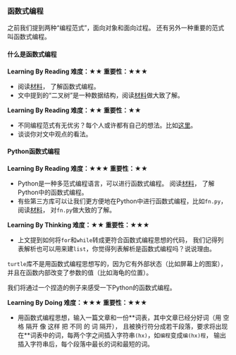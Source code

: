 ### 函数式编程

之前我们提到两种“编程范式”，面向对象和面向过程。
还有另外一种重要的范式叫函数式编程。

#### 什么是函数式编程

**Learning By Reading 难度：★★ 重要性：★★★**

- 阅读[材料](https://hcyue.me/2016/05/14/%E4%BB%80%E4%B9%88%E6%98%AF%E5%87%BD%E6%95%B0%E5%BC%8F%E7%BC%96%E7%A8%8B%E6%80%9D%E7%BB%B4/)，
了解函数式编程。
- 文中提到的“二叉树”是一种数据结构，阅读[材料](https://www.google.co.uk/url?sa=t&rct=j&q=&esrc=s&source=web&cd=4&cad=rja&uact=8&ved=0ahUKEwjS8Yn5_6LZAhUGalAKHR5EBGIQFgg-MAM&url=https%3A%2F%2Fzh.wikipedia.org%2Fzh-hans%2F%25E4%25BA%258C%25E5%258F%2589%25E6%25A0%2591&usg=AOvVaw1OFjIBqTlqd1w6kejRiwet)做大致了解。

**Learning By Reading 难度：★★ 重要性：★★**

- 不同编程范式有无优劣？每个人或许都有自己的想法。比如[这里](http://www.vaikan.com/whats-wrong-with-oop-and-fp/)。
- 谈谈你对文中观点的看法。

#### Python函数式编程

**Learning By Reading 难度：★★★ 重要性：★★**

- Python是一种多范式编程语言，可以进行函数式编程。
阅读[材料](http://debugtalk.com/post/python-functional-programming-getting-started/)，
了解Python中的函数式编程。
- 有些第三方库可以让我们更方便地在Python中进行函数式编程，比如`fn.py`，
阅读[材料](http://www.infoq.com/cn/articles/fn.py-functional-programming-python)，
对`fn.py`做大致的了解。

**Learning By Thinking 难度：★★ 重要性：★★★**

- 上文提到如何将`for`和`while`转成更符合函数式编程思想的代码，
我们记得列表解析也可以用来建`list`，你觉得列表解析是函数式编程吗？说说理由。

`turtle`库不是用函数式编程思想写的，因为它有外部状态（比如屏幕上的图案），并且在函数内部改变了参数的值（比如海龟的位置）。

我们将通过一个捏造的例子来感受一下Python的函数式编程。

**Learning By Doing 难度：★★★ 重要性：★★★**

- 用函数式编程思想，输入一篇文章和一份\*\*词表，其中文章已经分好词（用 空格 隔开 像 这样 把 不同 的 词 隔开），
且被换行符分成若干段落，要求将出现在\*\*词表中的词，每两个字之间插入字符串`(hx)`，如`编程`变成`编(hx)程`，
输出插入字符串后，每个段落中最长的词和最短的词。
